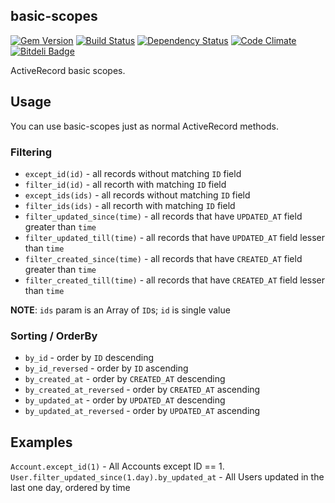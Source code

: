 ## basic-scopes
[![Gem Version](https://badge.fury.io/rb/basic-scopes.png)](http://badge.fury.io/rb/basic-scopes)
[![Build Status](https://travis-ci.org/vforge/basic-scopes.png)](https://travis-ci.org/vforge/basic-scopes)
[![Dependency Status](https://gemnasium.com/vforge/basic-scopes.png)](https://gemnasium.com/vforge/basic-scopes)
[![Code Climate](https://codeclimate.com/github/vforge/basic-scopes.png)](https://codeclimate.com/github/vforge/basic-scopes)
[![Bitdeli Badge](https://d2weczhvl823v0.cloudfront.net/vforge/basic-scopes/trend.png)](https://bitdeli.com/free "Bitdeli Badge")

ActiveRecord basic scopes.

## Usage

You can use basic-scopes just as normal ActiveRecord methods.

### Filtering
* `except_id(id)` - all records without matching `ID` field
* `filter_id(id)` - all recorth with matching `ID` field
* `except_ids(ids)` - all records without matching `ID` field
* `filter_ids(ids)` - all recorth with matching `ID` field
* `filter_updated_since(time)` - all records that have `UPDATED_AT` field greater than `time`
* `filter_updated_till(time)` - all records that have `UPDATED_AT` field lesser than `time`
* `filter_created_since(time)` - all records that have `CREATED_AT` field greater than `time`
* `filter_created_till(time)` - all records that have `CREATED_AT` field lesser than `time`


**NOTE**: `ids` param is an Array of `ID`s; `id` is single value


### Sorting / OrderBy
* `by_id` - order by `ID` descending
* `by_id_reversed` - order by `ID` ascending
* `by_created_at` - order by `CREATED_AT` descending
* `by_created_at_reversed` - order by `CREATED_AT` ascending
* `by_updated_at` - order by `UPDATED_AT` descending
* `by_updated_at_reversed` - order by `UPDATED_AT` ascending

## Examples

`Account.except_id(1)` - All Accounts except ID == 1.
`User.filter_updated_since(1.day).by_updated_at` - All Users updated in the last one day, ordered by time



